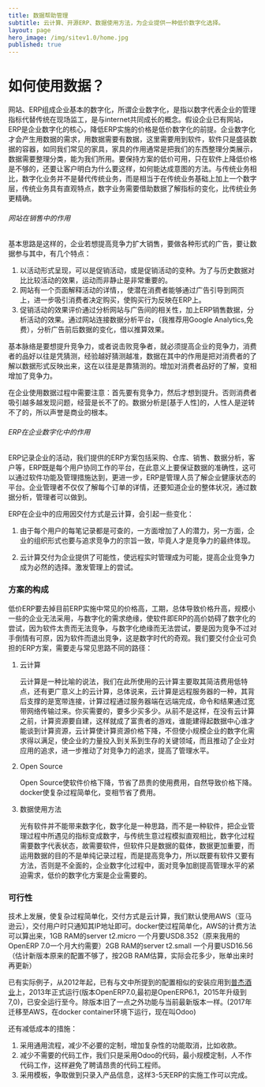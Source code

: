 ```yaml
---
title: 数据帮助管理
subtitle: 云计算、开源ERP、数据使用方法，为企业提供一种低价数字化选择。
layout: page
hero_image: /img/sitev1.0/home.jpg
published: true
---
```

<!-- callouts: home_callouts -->

# 如何使用数据？

网站、ERP组成企业基本的数字化，所谓企业数字化，是指以数字代表企业的管理指标代替传统在现场监工，是与internet共同成长的概念。假设企业已有网站，ERP是企业数字化的核心，降低ERP实施的价格是低价数字化的前提。企业数字化才会产生用数据的需求，用数据需要有数据，这里需要用到软件，软件只是盛装数据的容器，如同我们常见的家具，家具的作用通常是把我们的东西整理分类展示，数据需要整理分类，能为我们所用。要保持方案的低价可用，只在软件上降低价格是不够的，还要让客户明白为什么要这样，如何能达成意图的方法。与传统业务相比，数字化业务并不是替代传统业务，而是相当于在传统业务基础上加上一个数字层，传统业务具有直观特点，数字业务需要借助数据了解指标的变化，比传统业务更精确。


###### 网站在销售中的作用

基本思路是这样的，企业若想提高竞争力扩大销售，要做各种形式的广告，要让数据参与其中，有几个特点：

1. 以活动形式呈现，可以是促销活动，或是促销活动的变种。为了与历史数据对比比较活动的效果，运动而非静止是非常重要的。
2. 网站有一个页面解释活动的详情，，使潜在消费者能够通过广告引导到网页上，进一步吸引消费者决定购买，使购买行为反映在ERP上。
3. 促销活动的效果评价通过分析网站与广告间的相关性，加上ERP销售数据，分析活动的效果。通过网站连接数据分析平台，（我推荐用Google Analytics,免费），分析广告前后数据的变化，借以推算效果。

基本脉络是要想提升竞争力，或者说击败竞争者，就必须提高企业的竞争力，消费者的品好以往是凭猜测，经验越好猜测越准，数据在其中的作用是把对消费者的了解以数据形式反映出来，这在以往是是靠猜测的。增加对消费者品好的了解，变相增加了竞争力。

在企业使用数据过程中需要注意：首先要有竞争力，然后才想到提升。否则消费者吸引越多越发现问题，经营是长不了的。数据分析是[基于人性]的，人性人是逆转不了的，所以声誉是商业的根本。

###### ERP在企业数字化中的作用

ERP记录企业的活动，我们提供的ERP方案包括采购、仓库、销售、数据分析，客户等，ERP既是每个用户协同工作的平台，在此意义上要保证数据的准确性，这可以通过软件功能及管理措施达到，更进一步，ERP是管理人员了解企业健康状态的平台。企业管理者不仅仅了解每个订单的详情，还要知道企业的整体状况，通过数据分析，管理者可以做到。

ERP在企业中的应用因交付方式是云计算，会引起一些变化：

1. 由于每个用户的每笔记录都是可查的，一方面增加了人的潜力，另一方面，企业的组织形式也要与追求竞争力的宗旨一致，毕竟人才是竞争力的最终体现。

2. 云计算交付为企业提供了可能性，使远程实时管理成为可能，提高企业竞争力成为必然的选择。激发管理上的尝试。

### 方案的构成

低价ERP要去掉目前ERP实施中常见的价格高，工期，总体导致价格升高，规模小一些的企业无法采用，与数字化的需求绝缘，使软件即ERP的高价妨碍了数字化的尝试，因为软件太贵而无法竞争，与数字化绝缘而无法尝试，要是因为竞争不过对手倒情有可原，因为软件而退出竞争，这是数字时代的奇观。我们要交付企业可负担的ERP方案，需要走与常见思路不同的路径：

1. 云计算

    云计算是一种比喻的说法，我们在此所使用的云计算主要取其简洁费用低特点，还有更广意义上的云计算，总体说来，云计算是远程服务器的一种，其背后支撑的是宽带连接，计算过程通过服务器端在远端完成，命令和结果通过宽带网络传输过来。你买需要的，要多少买多少。从前不是这样，在没有云计算之前，计算资源要自建，这样就成了富贵者的游戏，谁能建得起数据中心谁才能谈到计算资源，云计算使计算资源价格下降，不但使小规模企业的数字化需求得以满足，使企业的力量投入到关系到生存的关键领域，而且推动了企业対应用的追求，进一步推动了対竞争力的追求，提高了管理水平。

2. Open Source

    Open Source使软件价格下降，节省了昂贵的使用费用，自然导致价格下降。docker使复杂过程简单化，变相节省了费用。

3. 数据使用方法

    光有软件并不能带来数字化，数字化是一种思路，而不是一种软件，把企业管理过程中所遇见的指标变成数字，与传统生意过程模拟直观相比，数字化过程需要数字代表状态，故需要软件，但软件只是数据的载体，数据更加重要，而运用数据的目的不是单纯记录过程，而是提高竞争力，所以既要有软件又要有方法，否则是不全面的，企业数字化过程中，面对竞争加剧提高管理水平的紧迫需求，低价的数字化方案是企业需要的。


### 可行性

技术上发展，使复杂过程简单化，交付方式是云计算，我们默认使用AWS（亚马逊云），交付用户时只通知其IP地址即可。docker使过程简单化，AWS的计费方法可以算出来，1GB RAM的server t2.micro 一个月要USD8.352（原来我用的OpenERP 7.0一个月大约需要）2GB RAM的server t2.small 一个月要USD16.56 （估计新版本原来的配置不够了，按2GB RAM估算，实际会花多少，账单出来时再更新）

已有实际例子，从2012年起，已有与文中所提到的配置相似的安装应用到[普杰酒业](http://www.winam.cn)上，2013年正式运行(版本OpenERP7.0,最初是OpenERP6.1，2015年升级到7,0)，已安全运行至今。除版本旧了一点之外功能与当前最新版本一样。(2017年迁移至AWS，在docker container环境下运行，现在叫Odoo)

还有减低成本的措施：

1. 采用通用流程，减少不必要的定制，增加复杂性的功能取消，比如收款。
2. 减少不需要的代码工作，我们只是采用Odoo的代码，最小规模定制，人不作代码工作，这样避免了聘请昂贵的代码工程师。
3. 采用模板，争取做到只录入产品信息，这样3-5天ERP的实施工作可以完成。
